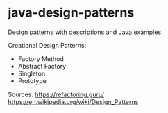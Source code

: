 # java-design-patterns
Design patterns with descriptions and Java examples

Creational Design Patterns:
* Factory Method
* Abstract Factory
* Singleton
* Prototype

Sources:
https://refactoring.guru/
https://en.wikipedia.org/wiki/Design_Patterns

